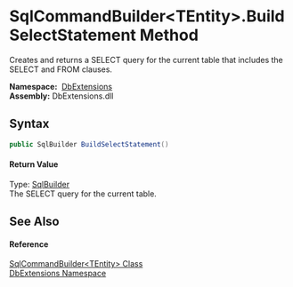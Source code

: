 SqlCommandBuilder&lt;TEntity>.BuildSelectStatement Method
=========================================================
Creates and returns a SELECT query for the current table that includes the SELECT and FROM clauses.

  **Namespace:**  [DbExtensions][1]  
  **Assembly:** DbExtensions.dll

Syntax
------

```csharp
public SqlBuilder BuildSelectStatement()
```

#### Return Value
Type: [SqlBuilder][2]  
The SELECT query for the current table.

See Also
--------

#### Reference
[SqlCommandBuilder&lt;TEntity> Class][3]  
[DbExtensions Namespace][1]  

[1]: ../README.md
[2]: ../SqlBuilder/README.md
[3]: README.md